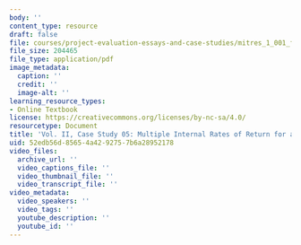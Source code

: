 ```yaml
---
body: ''
content_type: resource
draft: false
file: courses/project-evaluation-essays-and-case-studies/mitres_1_001_f23_vol2_case05.pdf
file_size: 204465
file_type: application/pdf
image_metadata:
  caption: ''
  credit: ''
  image-alt: ''
learning_resource_types:
- Online Textbook
license: https://creativecommons.org/licenses/by-nc-sa/4.0/
resourcetype: Document
title: 'Vol. II, Case Study 05: Multiple Internal Rates of Return for a Stadium Project'
uid: 52edb56d-8565-4a42-9275-7b6a28952178
video_files:
  archive_url: ''
  video_captions_file: ''
  video_thumbnail_file: ''
  video_transcript_file: ''
video_metadata:
  video_speakers: ''
  video_tags: ''
  youtube_description: ''
  youtube_id: ''
---
```

